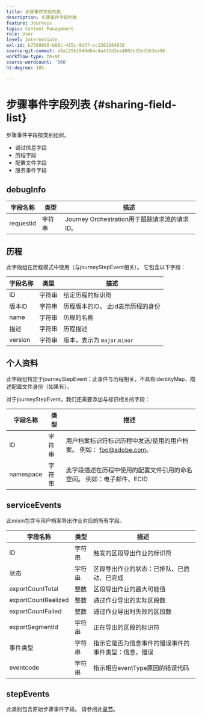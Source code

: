 ```yaml
---
title: 步骤事件字段列表
description: 步骤事件字段列表
feature: Journeys
topic: Content Management
role: User
level: Intermediate
exl-id: b7568080-b88c-415c-9d3f-cc1361664838
source-git-commit: a9a129b1949d64c4a412d3ea4002b32e3563ea96
workflow-type: tm+mt
source-wordcount: '306'
ht-degree: 18%

---
```


# 步骤事件字段列表 {#sharing-field-list}

步骤事件字段按类别组织。

* 调试信息字段
* 历程字段
* 配置文件字段
* 服务事件字段

## debugInfo

| 字段名称 | 类型 | 描述 |
|---|---|------------|
| requestid | 字符串 | Journey Orchestration用于跟踪请求流的请求ID。 |

## 历程

此字段组在历程模式中使用（与journeyStepEvent相关）。 它包含以下字段：

| 字段名称 | 类型 | 描述 |
|---|---|------------|
| ID | 字符串 | 给定历程的标识符 |
| 版本ID | 字符串 | 历程版本的ID。 此id表示历程的身份 |
| name | 字符串 | 历程的名称 |
| 描述 | 字符串 | 历程描述 |
| version | 字符串 | 版本，表示为 `major`.`minor` |

## 个人资料

此字段组特定于journeyStepEvent：此事件与历程相关，不具有identityMap，描述配置文件身份（如果有）。

对于journeyStepEvent，我们还需要添加与标识相关的字段：

| 字段名称 | 类型 | 描述 |
|---|---|------------|
| ID | 字符串 | 用户档案标识符标识历程中发送/使用的用户档案。 例如： foo@adobe.com。 |
| namespace | 字符串 | 此字段描述在历程中使用的配置文件引用的命名空间。 例如：电子邮件、ECID |

## serviceEvents

此mixin包含与用户档案导出作业对应的所有字段。

| 字段名称 | 类型 | 描述 |
|---|---|------------|
| ID | 字符串 | 触发的区段导出作业的标识符 |
| 状态 | 字符串 | 区段导出作业的状态：已排队、已启动、已完成 |
| exportCountTotal | 整数 | 区段导出作业的最大可能值 |
| exportCountRealized | 整数 | 通过作业导出的实际区段数 |
| exportCountFailed | 整数 | 通过作业导出时失败的区段数 |
| exportSegmentId | 字符串 | 正在导出的区段的标识符 |
| 事件类型 | 字符串 | 指示它是否为信息事件的错误事件的事件类型：信息，错误 |
| eventcode | 字符串 | 指示相应eventType原因的错误代码 |

## stepEvents

此类别包含原始步骤事件字段。 请参阅此[章节](../building-journeys/sharing-legacy-fields.md)。
